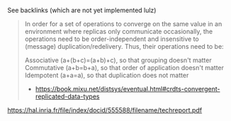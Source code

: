 See backlinks (which are not yet implemented lulz)


> In order for a set of operations to converge on the same value in an environment where replicas only communicate occasionally, the operations need to be order-independent and insensitive to (message) duplication/redelivery. Thus, their operations need to be:
>
> Associative (a+(b+c)=(a+b)+c), so that grouping doesn't matter
> Commutative (a+b=b+a), so that order of application doesn't matter
> Idempotent (a+a=a), so that duplication does not matter
> - https://book.mixu.net/distsys/eventual.html#crdts-convergent-replicated-data-types


https://hal.inria.fr/file/index/docid/555588/filename/techreport.pdf
